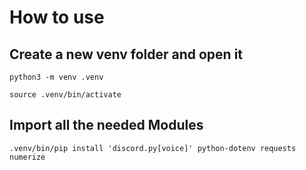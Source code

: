 # How to use


## Create a new venv folder and open it 
```
python3 -m venv .venv
```
```
source .venv/bin/activate
```

## Import all the needed Modules
```
.venv/bin/pip install 'discord.py[voice]' python-dotenv requests numerize

```
